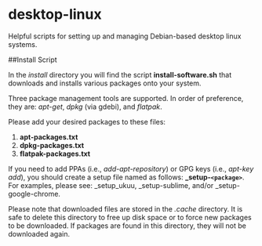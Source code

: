 # desktop-linux
Helpful scripts for setting up and managing Debian-based desktop linux systems.

##Install Script

In the *install* directory you will find the script **install-software.sh** that downloads and installs various packages onto your system.

Three package management tools are supported. In order of preference, they are: *apt-get*, *dpkg* (via gdebi), and *flatpak*.

Please add your desired packages to these files:
1. **apt-packages.txt**
2. **dpkg-packages.txt**
3. **flatpak-packages.txt**

If you need to add PPAs (i.e., *add-apt-repository*) or GPG keys  (i.e., *apt-key add*), you should create a setup file named as follows: **_setup-`<package>`**. For examples, please see: _setup_ukuu, _setup-sublime, and/or _setup-google-chrome.

Please note that downloaded files are stored in the *.cache* directory. It is safe to delete this directory to free up disk space or to force new packages to be downloaded. If packages are found in this directory, they will not be downloaded again.

